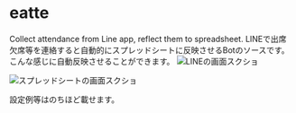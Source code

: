 # eatte
Collect attendance from Line app, reflect them to spreadsheet. 
LINEで出席欠席等を連絡すると自動的にスプレッドシートに反映させるBotのソースです。
こんな感じに自動反映させることができます。
![LINEの画面スクショ](https://user-images.githubusercontent.com/22224201/77850797-cc8ba080-720f-11ea-93c1-1f1b82080882.png)

![スプレッドシートの画面スクショ](https://user-images.githubusercontent.com/22224201/77850839-2a1fed00-7210-11ea-969c-3aecb66b5634.png)

設定例等はのちほど載せます。
